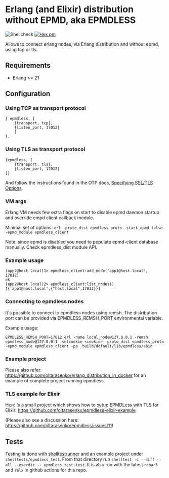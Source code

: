 # Erlang (and Elixir) distribution without EPMD, aka EPMDLESS #

![Shellcheck](https://github.com/tsloughter/epmdless/workflows/Shellcheck/badge.svg) [![Hex pm](http://img.shields.io/hexpm/v/epmdless.svg?style=flat)](https://hex.pm/packages/epmdless) 

Allows to connect erlang nodes, via Erlang distribution and without epmd, using tcp or tls.

## Requirements ##

- Erlang >= 21

## Configuration ##

### Using TCP as transport protocol ###
```
{ epmdless, [
    {transport, tcp},
    {listen_port, 17012}
    ]
}.
```

### Using TLS as transport protocol ###

```
{epmdless, [
    {transport, tls},
    {listen_port, 17012}
]}
```

And follow the instructions found in the OTP docs, [Specifying SSL/TLS Options](http://erlang.org/doc/apps/ssl/ssl_distribution.html#specifying-ssl-tls-options). 


### VM args ###
Erlang VM needs few extra flags on start to disable epmd daemon startup and override empd client callback module.

Minimal set of options:
`erl -proto_dist epmdless_proto -start_epmd false -epmd_module epmdless_client`

Note: since epmd is disabled you need to populate epmd-client database manually. Check epmdless_dist module API.

### Example usage ###
```
(app2@host.local)1> epmdless_client:add_node('app1@host.local', 17012).
ok
(app2@host.local)2> epmdless_client:list_nodes().
[{'app1@host.local',{"host.local",17012}}]
```

### Connecting to epmdless nodes ###
It's possible to connect to epmdless nodes using remsh. The distribution port can be provided via EPMDLESS_REMSH_PORT environmental variable.

Example usage:
```
EPMDLESS_REMSH_PORT=17012 erl -name local_node@127.0.0.1 -remsh epmdless_node@127.0.0.1 -setcookie <cookie> -proto_dist epmdless_proto -epmd_module epmdless_client -pa _build/default/lib/epmdless/ebin
```

### Example project ###

Please also refer: https://github.com/oltarasenko/erlang_distribution_in_docker
for an example of complete project running epmdless.

### TLS example for Elixir ###

Here is a small project which shows how to setup EPMDLess with TLS for Elixir:
https://github.com/oltarasenko/epmdless-elixir-example

(Please also see a discussion here: https://github.com/oltarasenko/epmdless/issues/11)

## Tests ##

Testing is done with [shelltestrunner](https://github.com/simonmichael/shelltestrunner/) and an example project under `shelltests/epmdless_test`. From that directory run `shelltest -c --diff --all --execdir -- epmdless_test.test`. It is also run with the latest `rebar3` and `relx` in github actions for this repo.
